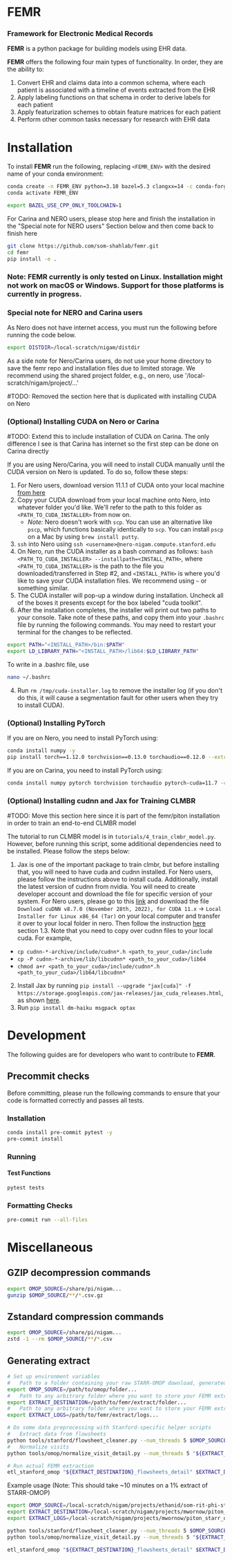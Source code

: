 # FEMR
### Framework for Electronic Medical Records

**FEMR** is a python package for building models using EHR data.

**FEMR** offers the following four main types of functionality. In order, they are the ability to:
1. Convert EHR and claims data into a common schema, where each patient is associated with a timeline of events extracted from the EHR
2. Apply labeling functions on that schema in order to derive labels for each patient
3. Apply featurization schemes to obtain feature matrices for each patient
4. Perform other common tasks necessary for research with EHR data

# Installation

To install **FEMR** run the following, replacing `<FEMR_ENV>` with the desired name of your conda environment:

```bash
conda create -n FEMR_ENV python=3.10 bazel=5.3 clangxx=14 -c conda-forge -y
conda activate FEMR_ENV

export BAZEL_USE_CPP_ONLY_TOOLCHAIN=1
```

For Carina and NERO users, please stop here and finish the installation in the "Special note for NERO users" Section below and then come back to finish here

```bash
git clone https://github.com/som-shahlab/femr.git
cd femr
pip install -e .
```

### Note: FEMR currently is only tested on Linux. Installation might not work on macOS or Windows. Support for those platforms is currently in progress.

### Special note for NERO and Carina users

As Nero does not have internet access, you must run the following before running the code below.
```bash
export DISTDIR=/local-scratch/nigam/distdir
```

As a side note for Nero/Carina users, do not use your home directory to save the femr repo and installation files due to limited storage. We recommend using the shared project folder, e.g., on nero, use '/local-scratch/nigam/project/...'

#TODO: Removed the section here that is duplicated with installing CUDA on Nero

### (Optional) Installing CUDA on Nero or Carina

#TODO: Extend this to include installation of CUDA on Carina. The only difference I see is that Carina has internet so the first step can be done on Carina directly 

If you are using Nero/Carina, you will need to install CUDA manually until the CUDA version on Nero is updated. To do so, follow these steps:

1. For Nero users, download version 11.1.1 of CUDA onto your local machine [from here](https://developer.nvidia.com/cuda-11.1.1-download-archive?target_os=Linux&target_arch=x86_64&target_distro=Ubuntu&target_version=1804&target_type=runfilelocal)
2. Copy your CUDA download from your local machine onto Nero, into whatever folder you'd like. We'll refer to the path to this folder as `<PATH_TO_CUDA_INSTALLER>` from now on.
    - *Note:* Nero doesn't work with `scp`. You can use an alternative like `pscp`, which functions basically identically to `scp`. You can install `pscp` on a Mac by using `brew install putty`.
3. `ssh` into Nero using `ssh <username>@nero-nigam.compute.stanford.edu`
4. On Nero, run the CUDA installer as a bash command as follows: `bash <PATH_TO_CUDA_INSTALLER> --installpath=<INSTALL_PATH>`, where `<PATH_TO_CUDA_INSTALLER>` is the path to the file you downloaded/transferred in Step #2, and `<INSTALL_PATH>` is where you'd like to save your CUDA installation files. We recommend using `~` or something similar.
5. The CUDA installer will pop-up a window during installation. Uncheck all of the boxes it presents except for the box labeled "cuda toolkit".
6. After the installation completes, the installer will print out two paths to your console. Take note of these paths, and copy them into your `.bashrc` file by running the following commands. You may need to restart your terminal for the changes to be reflected.
```bash
export PATH="<INSTALL_PATH>/bin:$PATH"
export LD_LIBRARY_PATH="<INSTALL_PATH>/lib64:$LD_LIBRARY_PATH"
```
To write in a .bashrc file, use 
```bash 
nano ~/.bashrc
```
4. Run `rm /tmp/cuda-installer.log` to remove the installer log (if you don't do this, it will cause a segmentation fault for other users when they try to install CUDA).

### (Optional) Installing PyTorch

If you are on Nero, you need to install PyTorch using:

```bash
conda install numpy -y
pip install torch==1.12.0 torchvision==0.13.0 torchaudio==0.12.0 --extra-index-url https://download.pytorch.org/whl/cu111
```

If you are on Carina, you need to install PyTorch using:

```bash
conda install numpy pytorch torchvision torchaudio pytorch-cuda=11.7 -c pytorch -c nvidia -y
```

### (Optional) Installing cudnn and Jax for Training CLMBR
#TODO: Move this section here since it is part of the femr/piton installation in order to train an end-to-end CLMBR model 

The tutorial to run CLMBR model is in `tutorials/4_train_clmbr_model.py`. However, before running this script, some additional dependencies need to be installed.
Please follow the steps below:

1. Jax is one of the important package to train clmbr, but before installing that, you will need to have cuda and cudnn installed. For Nero users, please follow the
instructions above to install cuda. Additionally, install the latest version of cudnn from nvidia. You will need to create developer account and download the file for specific version
of your system. For Nero users, please go to this [link](https://developer.nvidia.com/rdp/cudnn-archive) and download the file
`Download cuDNN v8.7.0 (November 28th, 2022), for CUDA 11.x` -> `Local Installer for Linux x86_64 (Tar)` on your local computer and transfer it
over to your local folder in nero. Then follow the instruction [here](https://docs.nvidia.com/deeplearning/cudnn/install-guide/index.html)
section 1.3. Note that you need to copy over cudnn files to your local cuda. For example,

- `cp cudnn-*-archive/include/cudnn*.h <path_to_your_cuda>/include`
- `cp -P cudnn-*-archive/lib/libcudnn* <path_to_your_cuda>/lib64`
- `chmod a+r <path_to_your_cuda>/include/cudnn*.h <path_to_your_cuda>/lib64/libcudnn*`

2. Install Jax by running `pip install --upgrade "jax[cuda]" -f https://storage.googleapis.com/jax-releases/jax_cuda_releases.html`, as shown [here](https://github.com/google/jax#installation).
3. Run `pip install dm-haiku msgpack optax`

# Development

The following guides are for developers who want to contribute to **FEMR**.

## Precommit checks

Before committing, please run the following commands to ensure that your code is formatted correctly and passes all tests.

### Installation
```bash
conda install pre-commit pytest -y
pre-commit install
```

### Running

#### Test Functions

```bash
pytest tests
```

### Formatting Checks

```bash
pre-commit run --all-files
```

# Miscellaneous

## GZIP decompression commands
```bash
export OMOP_SOURCE=/share/pi/nigam...
gunzip $OMOP_SOURCE/**/*.csv.gz
```

## Zstandard compression commands
```bash
export OMOP_SOURCE=/share/pi/nigam...
zstd -1 --rm $OMOP_SOURCE/**/*.csv
```

## Generating extract

```bash
# Set up environment variables
#   Path to a folder containing your raw STARR-OMOP download, generated via `tools.stanford.download_bigquery.py`
export OMOP_SOURCE=/path/to/omop/folder...
#   Path to any arbitrary folder where you want to store your FEMR extract
export EXTRACT_DESTINATION=/path/to/femr/extract/folder...
#   Path to any arbitrary folder where you want to store your FEMR extract logs
export EXTRACT_LOGS=/path/to/femr/extract/logs...

# Do some data preprocessing with Stanford-specific helper scripts
#   Extract data from flowsheets
python tools/stanford/flowsheet_cleaner.py --num_threads 5 $OMOP_SOURCE "${EXTRACT_DESTINATION}_flowsheets"
#   Normalize visits
python tools/omop/normalize_visit_detail.py --num_threads 5 "${EXTRACT_DESTINATION}_flowsheets" "${EXTRACT_DESTINATION}_flowsheets_detail"

# Run actual FEMR extraction
etl_stanford_omop "${EXTRACT_DESTINATION}_flowsheets_detail" $EXTRACT_DESTINATION $EXTRACT_LOGS --num_threads 10
```

Example usage (Note: This should take ~10 minutes on a 1% extract of STARR-OMOP)

```bash
export OMOP_SOURCE=/local-scratch/nigam/projects/ethanid/som-rit-phi-starr-prod.starr_omop_cdm5_deid_1pcent_2022_11_09
export EXTRACT_DESTINATION=/local-scratch/nigam/projects/mwornow/piton_starr_omop_cdm5_deid_1pcent_2022_11_09
export EXTRACT_LOGS=/local-scratch/nigam/projects/mwornow/piton_starr_omop_cdm5_deid_1pcent_2022_11_09_logs

python tools/stanford/flowsheet_cleaner.py --num_threads 5 $OMOP_SOURCE "${EXTRACT_DESTINATION}_flowsheets"
python tools/omop/normalize_visit_detail.py --num_threads 5 "${EXTRACT_DESTINATION}_flowsheets" "${EXTRACT_DESTINATION}_flowsheets_detail"

etl_stanford_omop "${EXTRACT_DESTINATION}_flowsheets_detail" $EXTRACT_DESTINATION $EXTRACT_LOGS --num_threads 10
```